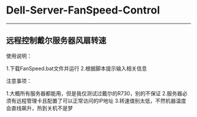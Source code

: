 # Dell-Server-FanSpeed-Control
--------------------------
远程控制戴尔服务器风扇转速
--------------------------

使用说明：

1.下载FanSpeed.bat文件并运行
2.根据脚本提示输入相关信息

注意事项：

1.大概所有服务器都能用，但是我仅测试过戴尔的R730，别的不保证
2.服务器必须有远程管理卡且配置了可以正常访问的IP地址
3.转速值别太低，不然机器温度会直线飙升，热到关机不是梦
